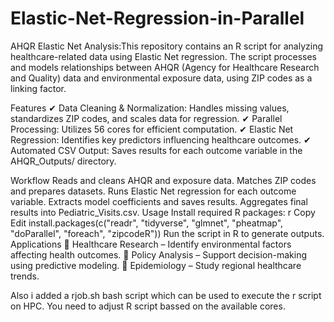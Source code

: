 # Elastic-Net-Regression-in-Parallel
AHQR Elastic Net Analysis:This repository contains an R script for analyzing healthcare-related data using Elastic Net regression. The script processes and models relationships between AHQR (Agency for Healthcare Research and Quality) data and environmental exposure data, using ZIP codes as a linking factor.

Features
✔ Data Cleaning & Normalization: Handles missing values, standardizes ZIP codes, and scales data for regression.
✔ Parallel Processing: Utilizes 56 cores for efficient computation.
✔ Elastic Net Regression: Identifies key predictors influencing healthcare outcomes.
✔ Automated CSV Output: Saves results for each outcome variable in the AHQR_Outputs/ directory.

Workflow
Reads and cleans AHQR and exposure data.
Matches ZIP codes and prepares datasets.
Runs Elastic Net regression for each outcome variable.
Extracts model coefficients and saves results.
Aggregates final results into Pediatric_Visits.csv.
Usage
Install required R packages:
r
Copy
Edit
install.packages(c("readr", "tidyverse", "glmnet", "pheatmap", "doParallel", "foreach", "zipcodeR"))
Run the script in R to generate outputs.
Applications
📌 Healthcare Research – Identify environmental factors affecting health outcomes.
📌 Policy Analysis – Support decision-making using predictive modeling.
📌 Epidemiology – Study regional healthcare trends.

Also i added a rjob.sh bash script which can be used to execute the r script on HPC. You need to adjust R script bassed on the available cores.
